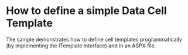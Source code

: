 # How to define a simple Data Cell Template


<p>The sample demonstrates how to define cell templates programmatically (by implementing the ITemplate interface) and in an ASPX file.</p>

<br/>


